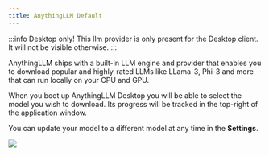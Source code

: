 ```yaml
---
title: AnythingLLM Default
---
```


:::info Desktop only! 
This llm provider is only present for the Desktop client. It will not be visible otherwise.
:::

AnythingLLM ships with a built-in LLM engine and provider that enables you to download popular and highly-rated LLMs like LLama-3, Phi-3 and more that can run locally on your CPU and GPU.

When you boot up AnythingLLM Desktop you will be able to select the model you wish to download. Its progress will be tracked in the top-right of the application window.

You can update your model to a different model at any time in the **Settings**.

<img src="/img/built-in-llm.png" />
